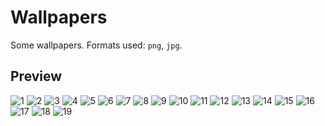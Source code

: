 # Wallpapers
Some wallpapers.
Formats used: `png`, `jpg`.
## Preview
![1](wallpaper-1.jpg)
![2](wallpaper-2.jpg)
![3](wallpaper-3.jpg)
![4](wallpaper-4.png)
![5](wallpaper-5.png)
![6](wallpaper-6.png)
![7](wallpaper-7.png)
![8](wallpaper-8.jpg)
![9](wallpaper-9.jpg)
![10](wallpaper-10.jpg)
![11](wallpaper-11.jpg)
![12](wallpaper-12.jpg)
![13](wallpaper-13.jpg)
![14](wallpaper-14.jpg)
![15](wallpaper-15.jpg)
![16](wallpaper-16.png)
![17](wallpaper-17.png)
![18](wallpaper-18.png)
![19](wallpaper-19.png)
